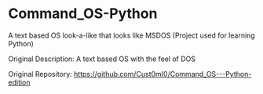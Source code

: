 # Command_OS-Python
A text based OS look-a-like that looks like MSDOS (Project used for learning Python)



Original Description:
A text based OS with the feel of DOS

Original Repository:
https://github.com/Cust0mI0/Command_OS---Python-edition
